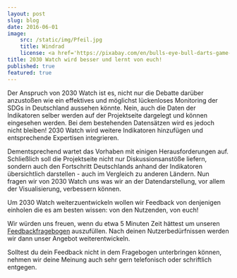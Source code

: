 ```yaml
---
layout: post
slug: blog
date: 2016-06-01
image: 
    src: /static/img/Pfeil.jpg
    title: Windrad
    license: <a href='https://pixabay.com/en/bulls-eye-bull-darts-game-win-1044725/'>CCO</a>"
title: 2030 Watch wird besser und lernt von euch!
published: true
featured: true
---
```

Der Anspruch von 2030 Watch ist es, nicht nur die Debatte darüber
anzustoßen wie ein effektives und möglichst lückenloses Monitoring der
SDGs in Deutschland aussehen könnte. Nein, auch die Daten der
Indikatoren selber werden auf der Projektseite dargelegt und können
eingesehen werden. Bei dem bestehenden Datensätzen wird es jedoch nicht bleiben! 2030 Watch wird weitere
Indikatoren hinzufügen und entsprechende Expertisen integrieren.

Dementsprechend wartet das Vorhaben mit einigen Herausforderungen auf.
Schließlich soll die Projektseite nicht nur Diskussionsanstöße liefern,
sondern auch den Fortschritt Deutschlands anhand der Indikatoren
übersichtlich darstellen - auch im Vergleich zu anderen Ländern. Nun
fragen wir von 2030 Watch uns was wir an der Datendarstellung, vor allem
der Visualisierung, verbessern können.

Um 2030 Watch weiterzuentwickeln wollen wir Feedback von denjenigen
einholen die es am besten wissen: von den Nutzenden, von euch!

Wir würden uns freuen, wenn du etwa 5 Minuten Zeit hättest um unseren
[Feedbackfragebogen](http://goo.gl/forms/8L9B3Td4eMWf0mlj2) auszufüllen.
Nach deinen Nutzerbedürfnissen werden wir dann unser Angebot
weiterentwickeln.

Solltest du dein Feedback nicht in dem Fragebogen unterbringen können,
nehmen wir deine Meinung auch sehr gern telefonisch oder schriftlich
entgegen.
